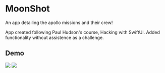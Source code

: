 
# MoonShot
An app detailing the apollo missions and their crew!

App created following Paul Hudson's course, Hacking with SwiftUI. 
Added functionality without assistence as a challenge.

## Demo


![](https://media.giphy.com/media/pIPbfCWrR5KYuu3ppX/giphy.gif) ![](https://media.giphy.com/media/AFCiHAr23dF6mWHi5I/giphy.gif)


